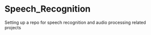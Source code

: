 # Speech_Recognition
Setting up a repo for speech recognition and audio processing related projects
